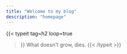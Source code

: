 ```yaml
---
title: "Welcome to my blog"
description: "homepage"
---
```

{{< typeit
  tag=h2
  loop=true
>}}
What doesn't grow, dies.
{{< /typeit >}}

